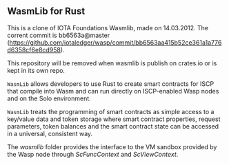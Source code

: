 ## WasmLib for Rust

This is a clone of IOTA Foundations Wasmlib, made on 14.03.2012. The corrent commit is bb6563a@master (https://github.com/iotaledger/wasp/commit/bb6563aa415b52ce361a1a776d6358cf6e8cd958). 

This repository will be removed when wasmlib is publish on crates.io or is kept in its own repo.

`WasmLib` allows developers to use Rust to create smart contracts for ISCP that
compile into Wasm and can run directly on ISCP-enabled Wasp nodes and on the
Solo environment.

`WasmLib` treats the programming of smart contracts as simple access to a
key/value data and token storage where smart contract properties, request
parameters, token balances and the smart contract state can be accessed in a
universal, consistent way.

The _wasmlib_ folder provides the interface to the VM sandbox provided by the
Wasp node through _ScFuncContext_ and _ScViewContext_.
